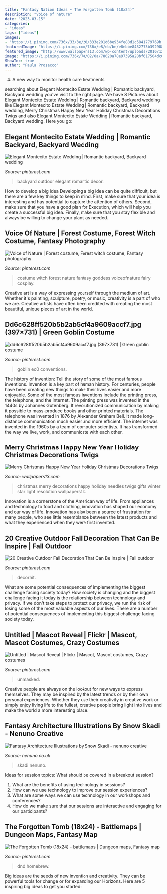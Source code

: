 ```yaml
---
title: "Fantasy Nation Ideas ~ The Forgotten Tomb (18x24)"
description: "Voice of nature"
date: "2023-03-15"
categories:
- "ideas"
tags: ["ideas"]
images:
- "https://i.pinimg.com/736x/33/3e/20/333e201d6be934fe88d1c5841779769b.jpg"
featuredImage: "https://i.pinimg.com/736x/e8/eb/be/e8ebbe8432775b392988cbdbda829782--dryad-costume-tribal-fashion.jpg"
featured_image: "http://www.wallpapers13.com/wp-content/uploads/2016/12/Merry-Christmas-Happy-New-Year-holiday-Christmas-decorations-Twigs-Needles-Gifts-Star-Light-Winter-Holiday-Wallpaper-HD-5120x3200.jpg"
image: "https://i.pinimg.com/736x/78/02/0a/78020a78e97395a28bf617504dc0eac6.jpg"
ShowToc: true
author: "Paula Prosacco"
---
```



4. A new way to monitor health care treatments

	

		
searching about Elegant Montecito Estate Wedding | Romantic backyard, Backyard wedding you've visit to the right page. We have 8 Pictures about Elegant Montecito Estate Wedding | Romantic backyard, Backyard wedding like Elegant Montecito Estate Wedding | Romantic backyard, Backyard wedding, Merry Christmas Happy New Year Holiday Christmas Decorations Twigs and also Elegant Montecito Estate Wedding | Romantic backyard, Backyard wedding. Here you go:
		
    
## Elegant Montecito Estate Wedding | Romantic Backyard, Backyard Wedding

<img loading=lazy src="https://i.pinimg.com/736x/dd/dc/b1/dddcb1946abd61382a937fd7c0656a47.jpg" onerror="this.onerror=null;this.src='https://tse3.mm.bing.net/th?id=OIP.kCs-QhdjsFqctrPdwQQecgHaLH&amp;pid=15.1';" alt="Elegant Montecito Estate Wedding | Romantic backyard, Backyard wedding">

_Source: pinterest.com_

>backyard outdoor elegant romantic decor. 

	

How to develop a big idea
Developing a big idea can be quite difficult, but there are a few key things to keep in mind. First, make sure that your idea is interesting and has potential to capture the attention of others. Second, make sure that you have a good plan for Execution, which will help you create a successful big idea. Finally, make sure that you stay flexible and always be willing to change your plans as needed.

    
## Voice Of Nature | Forest Costume, Forest Witch Costume, Fantasy Photography

<img loading=lazy src="https://i.pinimg.com/736x/e8/eb/be/e8ebbe8432775b392988cbdbda829782--dryad-costume-tribal-fashion.jpg" onerror="this.onerror=null;this.src='https://tse3.mm.bing.net/th?id=OIP.oxnyqvdKX9d3gHqA9GKETgHaLH&amp;pid=15.1';" alt="Voice of Nature | Forest costume, Forest witch costume, Fantasy photography">

_Source: pinterest.com_

>costume witch forest nature fantasy goddess voiceofnature fairy cosplay. 

	

Creative art is a way of expressing yourself through the medium of art. Whether it's painting, sculpture, poetry, or music, creativity is a part of who we are. Creative artists have often been credited with creating the most beautiful, unique pieces of art in the world.

    
## Dd6c628ff520b5b2ab5cf4a9609accf7.jpg (397×731) | Green Goblin Costume

<img loading=lazy src="https://i.pinimg.com/736x/68/d7/5d/68d75d12015ec1ace22bb31512318411--green-goblin-costume-marvel-cosplay.jpg" onerror="this.onerror=null;this.src='https://tse1.mm.bing.net/th?id=OIP.bIgTsTzEdxSNdg7mVLMQMQAAAA&amp;pid=15.1';" alt="dd6c628ff520b5b2ab5cf4a9609accf7.jpg (397×731) | Green goblin costume">

_Source: pinterest.com_

>goblin ec0 conventions. 

	

The history of invention: Tell the story of some of the most famous inventions.
Invention is a key part of human history. For centuries, people have been creating new things to make their lives easier and more enjoyable. Some of the most famous inventions include the printing press, the telephone, and the internet.
The printing press was invented in the 1440s by Johannes Gutenberg. It revolutionized communication by making it possible to mass-produce books and other printed materials. The telephone was invented in 1876 by Alexander Graham Bell. It made long-distance communication much easier and more efficient. The internet was invented in the 1960s by a team of computer scientists. It has transformed the way we live, work, and communicate with each other.

    
## Merry Christmas Happy New Year Holiday Christmas Decorations Twigs

<img loading=lazy src="http://www.wallpapers13.com/wp-content/uploads/2016/12/Merry-Christmas-Happy-New-Year-holiday-Christmas-decorations-Twigs-Needles-Gifts-Star-Light-Winter-Holiday-Wallpaper-HD-5120x3200.jpg" onerror="this.onerror=null;this.src='https://tse4.mm.bing.net/th?id=OIP.eNI2wjJ5o45DbKm7zU_VNAHaEo&amp;pid=15.1';" alt="Merry Christmas Happy New Year Holiday Christmas Decorations Twigs">

_Source: wallpapers13.com_

>christmas merry decorations happy holiday needles twigs gifts winter star light resolution wallpapers13. 

	

Innovation is a cornerstone of the American way of life. From appliances and technology to food and clothing, innovation has shaped our economy and our way of life. Innovation has also been a source of frustration for many people, who see little resemblance between the latest products and what they experienced when they were first invented.

    
## 20 Creative Outdoor Fall Decoration That Can Be Inspire | Fall Outdoor

<img loading=lazy src="https://i.pinimg.com/736x/78/02/0a/78020a78e97395a28bf617504dc0eac6.jpg" onerror="this.onerror=null;this.src='https://tse4.mm.bing.net/th?id=OIP.BfFsduPLC7pV1jFd7JZmAQHaLF&amp;pid=15.1';" alt="20 Creative Outdoor Fall Decoration That Can Be Inspire | Fall outdoor">

_Source: pinterest.com_

>decorhit. 

	

What are some potential consequences of implementing the biggest challenge facing society today?
How society is changing and the biggest challenge facing it today is the relationship between technology and privacy. If we don't take steps to protect our privacy, we run the risk of losing some of the most valuable aspects of our lives. There are a number of potential consequences of implementing this biggest challenge facing society today.

    
## Untitled | Mascot Reveal | Flickr | Mascot, Mascot Costumes, Crazy Costumes

<img loading=lazy src="https://i.pinimg.com/736x/33/3e/20/333e201d6be934fe88d1c5841779769b.jpg" onerror="this.onerror=null;this.src='https://tse1.mm.bing.net/th?id=OIP.JgSrYMHdzoKHlS8jnYCHnAHaJ3&amp;pid=15.1';" alt="Untitled | Mascot Reveal | Flickr | Mascot, Mascot costumes, Crazy costumes">

_Source: pinterest.com_

>unmasked. 

	

Creative people are always on the lookout for new ways to express themselves. They may be inspired by the latest trends or by their own personal experiences. Whether they use their creativity in creative work or simply enjoy living life to the fullest, creative people bring light into lives and make the world a more interesting place.

    
## Fantasy Architecture Illustrations By Snow Skadi - Nenuno Creative

<img loading=lazy src="https://nenuno.co.uk/wp-content/uploads/2011/10/academia600_805.jpg" onerror="this.onerror=null;this.src='https://tse3.mm.bing.net/th?id=OIP.3IATHHvXPz7_IImfV7syyQHaJ7&amp;pid=15.1';" alt="Fantasy Architecture Illustrations by Snow Skadi - nenuno creative">

_Source: nenuno.co.uk_

>skadi nenuno. 

	

Ideas for session topics: What should be covered in a breakout session?
1. What are the benefits of using technology in sessions? 
2. How can we use technology to improve our session experiences? 
3. What are some ways we can use technology in our workshops and conferences? 
4. How do we make sure that our sessions are interactive and engaging for our participants?

    
## The Forgotten Tomb (18x24) - Battlemaps | Dungeon Maps, Fantasy Map

<img loading=lazy src="https://i.pinimg.com/736x/c7/4c/b9/c74cb9a56da747c6bb8f3a364837a9ca.jpg" onerror="this.onerror=null;this.src='https://tse1.mm.bing.net/th?id=OIP.pZojuY2vGy0pbMSn7dIyqgHaJ3&amp;pid=15.1';" alt="The Forgotten Tomb (18x24) - battlemaps | Dungeon maps, Fantasy map">

_Source: pinterest.com_

>dnd homebrew. 

	

Big ideas are the seeds of new invention and creativity. They can be powerful tools for change or for expanding our Horizons. Here are 5 inspiring big ideas to get you started: 

